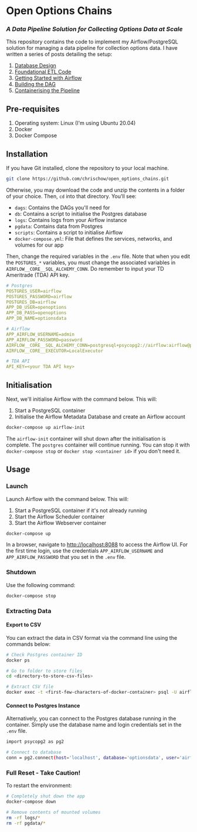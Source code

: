 # Open Options Chains
### *A Data Pipeline Solution for Collecting Options Data at Scale*
This repository contains the code to implement my Airflow/PostgreSQL solution for managing a data pipeline for collection options data. I have written a series of posts detailing the setup:

1. [Database Design](https://medium.datadriveninvestor.com/towards-open-options-chains-a-data-pipeline-for-collecting-options-data-at-scale-part-i-f757c156639b)
2. [Foundational ETL Code](https://medium.datadriveninvestor.com/towards-open-options-chains-part-ii-foundational-etl-code-2bca40251f95)
3. [Getting Started with Airflow](https://medium.datadriveninvestor.com/towards-open-options-chains-part-iii-getting-started-with-airflow-61c7c154f00c)
4. [Building the DAG](https://hackernoon.com/how-to-build-a-directed-acyclic-graph-dag-towards-open-options-chains-part-iv)
5. [Containerising the Pipeline](https://hackernoon.com/towards-open-options-chains-part-v-containerizing-the-pipeline)

## Pre-requisites
1. Operating system: Linux (I'm using Ubuntu 20.04)
2. Docker
3. Docker Compose

## Installation
If you have Git installed, clone the repository to your local machine.

```bash
git clone https://github.com/chrischow/open_options_chains.git
```

Otherwise, you may download the code and unzip the contents in a folder of your choice. Then, `cd` into that directory. You'll see:

- `dags`: Contains the DAGs you'll need for
- `db`: Contains a script to initialise the Postgres database
- `logs`: Contains logs from your Airflow instance
- `pgdata`: Contains data from Postgres
- `scripts`: Contains a script to initialise Airflow
- `docker-compose.yml`: File that defines the services, networks, and volumes for our app

Then, change the required variables in the `.env` file. Note that when you edit the `POSTGRES_*` variables, you must change the associated variables in `AIRFLOW__CORE__SQL_ALCHEMY_CONN`. Do remember to input your TD Ameritrade (TDA) API key.

```yaml
# Postgres
POSTGRES_USER=airflow
POSTGRES_PASSWORD=airflow
POSTGRES_DB=airflow
APP_DB_USER=openoptions
APP_DB_PASS=openoptions
APP_DB_NAME=optionsdata

# Airflow
APP_AIRFLOW_USERNAME=admin
APP_AIRFLOW_PASSWORD=password
AIRFLOW__CORE__SQL_ALCHEMY_CONN=postgresql+psycopg2://airflow:airflow@postgres/airflow
AIRFLOW__CORE__EXECUTOR=LocalExecutor

# TDA API
API_KEY=<your TDA API key>
```

## Initialisation
Next, we'll initialise Airflow with the command below. This will:

1. Start a PostgreSQL container
2. Initialise the Airflow Metadata Database and create an Airflow account

```bash
docker-compose up airflow-init
```

The `airflow-init` container will shut down after the initialisation is complete. The `postgres` container will continue running. You can stop it with `docker-compose stop` or `docker stop <container id>` if you don't need it.

## Usage

### Launch
Launch Airflow with the command below. This will:

1. Start a PostgreSQL container if it's not already running
2. Start the Airflow Scheduler container
3. Start the Airflow Webserver container

```bash
docker-compose up
```

In a browser, navigate to [http://localhost:8088](http://localhost:8088) to access the Airflow UI. For the first time login, use the credentials `APP_AIRFLOW_USERNAME` and
`APP_AIRFLOW_PASSWORD` that you set in the `.env` file.

### Shutdown
Use the following command:

```bash
docker-compose stop
```

### Extracting Data

#### Export to CSV
You can extract the data in CSV format via the command line using the commands below:

```bash
# Check Postgres container ID
docker ps

# Go to folder to store files
cd <directory-to-store-csv-files>

# Extract CSV file
docker exec -t <first-few-characters-of-docker-container> psql -U airflow -d optionsdata -c "COPY table_name to STDOUT WITH CSV HEADER" > "filename.csv"
```

#### Connect to Postgres Instance
Alternatively, you can connect to the Postgres database running in the container. Simply use the database name and login credentials set in the `.env` file.

```bash
import psycopg2 as pg2

# Connect to database
conn = pg2.connect(host='localhost', database='optionsdata', user='airflow', password='airflow', port='5432')
```

### Full Reset - Take Caution!
To restart the environment:

```bash
# Completely shut down the app
docker-compose down

# Remove contents of mounted volumes
rm -rf logs/*
rm -rf pgdata/*
```